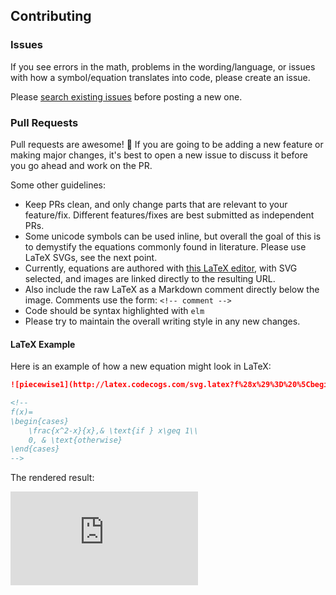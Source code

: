 ## Contributing

### Issues

If you see errors in the math, problems in the wording/language, or issues with how a symbol/equation translates into code, please create an issue.

Please [search existing issues](https://github.com/tgelu/math-as-code/issues) before posting a new one.

### Pull Requests

Pull requests are awesome! :tada: If you are going to be adding a new feature or making major changes, it's best to open a new issue to discuss it before you go ahead and work on the PR.

Some other guidelines:

- Keep PRs clean, and only change parts that are relevant to your feature/fix. Different features/fixes are best submitted as independent PRs.
- Some unicode symbols can be used inline, but overall the goal of this is to demystify the equations commonly found in literature. Please use LaTeX SVGs, see the next point.
- Currently, equations are authored with [this LaTeX editor](http://www.codecogs.com/latex/eqneditor.php), with SVG selected, and images are linked directly to the resulting URL.
- Also include the raw LaTeX as a Markdown comment directly below the image. Comments use the form: `<!-- comment -->`
- Code should be syntax highlighted with `elm`
- Please try to maintain the overall writing style in any new changes.


#### LaTeX Example

Here is an example of how a new equation might look in LaTeX:

```md
![piecewise1](http://latex.codecogs.com/svg.latex?f%28x%29%3D%20%5Cbegin%7Bcases%7D%20%5Cfrac%7Bx%5E2-x%7D%7Bx%7D%2C%26%20%5Ctext%7Bif%20%7D%20x%5Cgeq%201%5C%5C%200%2C%20%26%20%5Ctext%7Botherwise%7D%20%5Cend%7Bcases%7D)

<!--    
f(x)= 
\begin{cases}
    \frac{x^2-x}{x},& \text{if } x\geq 1\\
    0, & \text{otherwise}
\end{cases} 
-->
```

The rendered result:

![piecewise1](http://latex.codecogs.com/svg.latex?f%28x%29%3D%20%5Cbegin%7Bcases%7D%20%5Cfrac%7Bx%5E2-x%7D%7Bx%7D%2C%26%20%5Ctext%7Bif%20%7D%20x%5Cgeq%201%5C%5C%200%2C%20%26%20%5Ctext%7Botherwise%7D%20%5Cend%7Bcases%7D)
